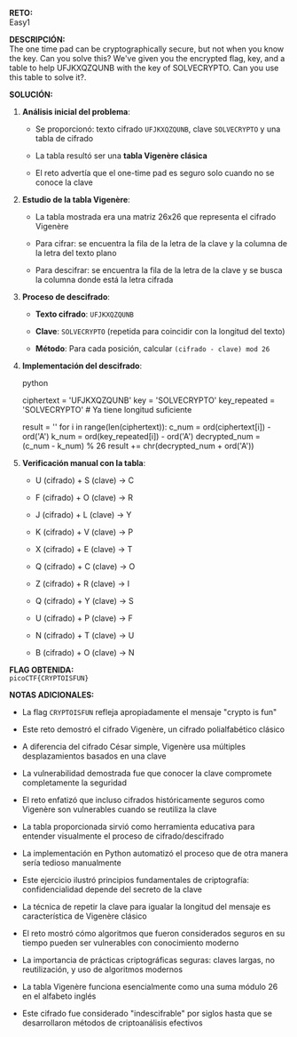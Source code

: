 **RETO:**  
Easy1

**DESCRIPCIÓN:**  
The one time pad can be cryptographically secure, but not when you know the key. Can you solve this? We've given you the encrypted flag, key, and a table to help UFJKXQZQUNB with the key of SOLVECRYPTO. Can you use this table to solve it?.

**SOLUCIÓN:**

1. **Análisis inicial del problema**:
    
    - Se proporcionó: texto cifrado `UFJKXQZQUNB`, clave `SOLVECRYPTO` y una tabla de cifrado
        
    - La tabla resultó ser una **tabla Vigenère clásica**
        
    - El reto advertía que el one-time pad es seguro solo cuando no se conoce la clave
        
2. **Estudio de la tabla Vigenère**:
    
    - La tabla mostrada era una matriz 26x26 que representa el cifrado Vigenère
        
    - Para cifrar: se encuentra la fila de la letra de la clave y la columna de la letra del texto plano
        
    - Para descifrar: se encuentra la fila de la letra de la clave y se busca la columna donde está la letra cifrada
        
3. **Proceso de descifrado**:
    
    - **Texto cifrado**: `UFJKXQZQUNB`
        
    - **Clave**: `SOLVECRYPTO` (repetida para coincidir con la longitud del texto)
        
    - **Método**: Para cada posición, calcular `(cifrado - clave) mod 26`
        
4. **Implementación del descifrado**:
    
    python
    
    ciphertext = 'UFJKXQZQUNB'
    key = 'SOLVECRYPTO'
    key_repeated = 'SOLVECRYPTO'  # Ya tiene longitud suficiente
    
    result = ''
    for i in range(len(ciphertext)):
        c_num = ord(ciphertext[i]) - ord('A')
        k_num = ord(key_repeated[i]) - ord('A')
        decrypted_num = (c_num - k_num) % 26
        result += chr(decrypted_num + ord('A'))
    
5. **Verificación manual con la tabla**:
    
    - U (cifrado) + S (clave) → C
        
    - F (cifrado) + O (clave) → R
        
    - J (cifrado) + L (clave) → Y
        
    - K (cifrado) + V (clave) → P
        
    - X (cifrado) + E (clave) → T
        
    - Q (cifrado) + C (clave) → O
        
    - Z (cifrado) + R (clave) → I
        
    - Q (cifrado) + Y (clave) → S
        
    - U (cifrado) + P (clave) → F
        
    - N (cifrado) + T (clave) → U
        
    - B (cifrado) + O (clave) → N
        

**FLAG OBTENIDA:**  
`picoCTF{CRYPTOISFUN}`

**NOTAS ADICIONALES:**

- La flag `CRYPTOISFUN` refleja apropiadamente el mensaje "crypto is fun"
    
- Este reto demostró el cifrado Vigenère, un cifrado polialfabético clásico
    
- A diferencia del cifrado César simple, Vigenère usa múltiples desplazamientos basados en una clave
    
- La vulnerabilidad demostrada fue que conocer la clave compromete completamente la seguridad
    
- El reto enfatizó que incluso cifrados históricamente seguros como Vigenère son vulnerables cuando se reutiliza la clave
    
- La tabla proporcionada sirvió como herramienta educativa para entender visualmente el proceso de cifrado/descifrado
    
- La implementación en Python automatizó el proceso que de otra manera sería tedioso manualmente
    
- Este ejercicio ilustró principios fundamentales de criptografía: confidencialidad depende del secreto de la clave
    
- La técnica de repetir la clave para igualar la longitud del mensaje es característica de Vigenère clásico
    
- El reto mostró cómo algoritmos que fueron considerados seguros en su tiempo pueden ser vulnerables con conocimiento moderno
    
- La importancia de prácticas criptográficas seguras: claves largas, no reutilización, y uso de algoritmos modernos
    
- La tabla Vigenère funciona esencialmente como una suma módulo 26 en el alfabeto inglés
    
- Este cifrado fue considerado "indescifrable" por siglos hasta que se desarrollaron métodos de criptoanálisis efectivos